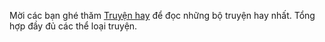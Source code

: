 Mời các bạn ghé thăm [Truyện hay](https://truyenfull247.com/) để đọc những bộ truyện hay nhất. Tổng hợp đầy đủ các thể loại truyện.
